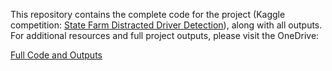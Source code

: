 This repository contains the complete code for the project (Kaggle competition: [State Farm Distracted Driver Detection](https://www.kaggle.com/c/state-farm-distracted-driver-detection)), along with all outputs. For additional resources and full project outputs, please visit the OneDrive:

[Full Code and Outputs](https://1drv.ms/f/s!AnrO3vWoJkL1jlkJEYrO1h7FYiSU?e=wn4tQN)
